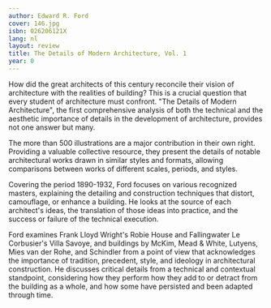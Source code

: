 ```yaml
---
author: Edward R. Ford
cover: 146.jpg
isbn: 026206121X
lang: nl
layout: review
title: The Details of Modern Architecture, Vol. 1
year: 0
---
```

How did the great architects of this century reconcile their vision of architecture with the realities of building? This is a crucial question that every student of architecture must confront. "The Details of Modern Architecture", the first comprehensive analysis of both the technical and the aesthetic importance of details in the development of architecture, provides not one answer but many.
 
 The more than 500 illustrations are a major contribution in their own right. Providing a valuable collective resource, they present the details of notable architectural works drawn in similar styles and formats, allowing comparisons between works of different scales, periods, and styles.
 
 Covering the period 1890-1932, Ford focuses on various recognized masters, explaining the detailing and construction techniques that distort, camouflage, or enhance a building. He looks at the source of each architect's ideas, the translation of those ideas into practice, and the success or failure of the technical execution.
 
 Ford examines Frank Lloyd Wright's Robie House and Fallingwater Le Corbusier's Villa Savoye, and buildings by McKim, Mead & White, Lutyens, Mies van der Rohe, and Schindler from a point of view that acknowledges the importance of tradition, precedent, style, and ideology in architectural construction. He discusses critical details from a technical and contextual standpoint, considering how they perform how they add to or detract from the building as a whole, and how some have persisted and been adapted through time.
